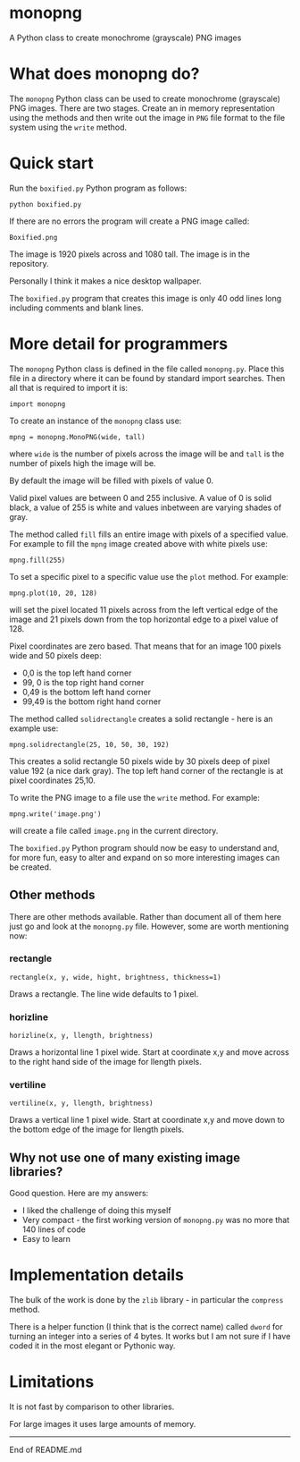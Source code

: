 # monopng

A Python class to create monochrome (grayscale) PNG images

# What does monopng do?

The `monopng` Python class can be used to create monochrome (grayscale) PNG
images.  There are two stages.  Create an in memory representation using
the methods and then write out the image in `PNG` file format to the
file system using the `write` method.

# Quick start

Run the `boxified.py` Python program as follows:

```
python boxified.py
```

If there are no errors the program will create a PNG image called:

```
Boxified.png
```

The image is 1920 pixels across and 1080 tall.  The image is in the repository.

Personally I think it makes a nice desktop wallpaper.

The `boxified.py` program that creates this image is only 40 odd lines long
including comments and blank lines.

# More detail for programmers

The `monopng` Python class is defined in the file called `monopng.py`.  Place this file
in a directory where it can be found by standard import searches.  Then all that is
required to import it is:

```
import monopng
```

To create an instance of the `monopng` class use:

```
mpng = monopng.MonoPNG(wide, tall)
```

where `wide` is the number of pixels across the image will be and `tall` is
the number of pixels high the image will be.

By default the image will be filled with pixels of value 0.

Valid pixel values are between 0 and 255 inclusive.  A value of 0 is solid black, a value
of 255 is white and values inbetween are varying shades of gray.

The method called `fill` fills an entire image with pixels of a specified
value.  For example to fill the `mpng` image created above with white pixels use:

```
mpng.fill(255)
```

To set a specific pixel to a specific value use the `plot` method.  For example:

```
mpng.plot(10, 20, 128)
```

will set the pixel located 11 pixels across from the left vertical edge of the image
and 21 pixels down from the top horizontal edge to a pixel value of 128.

Pixel coordinates are zero based.  That means that for an image 100 pixels wide and 50
pixels deep:

+ 0,0 is the top left hand corner
+ 99, 0 is the top right hand corner
+ 0,49 is the bottom left hand corner
+ 99,49 is the bottom right hand corner

The method called `solidrectangle` creates a solid rectangle - here is an example use:

```
mpng.solidrectangle(25, 10, 50, 30, 192)
```

This creates a solid rectangle 50 pixels wide by 30 pixels deep of pixel value 192 (a nice
dark gray).  The top left hand corner of the rectangle is at pixel coordinates 25,10.

To write the PNG image to a file use the `write` method.  For example:

```
mpng.write('image.png')
```

will create a file called `image.png` in the current directory.

The `boxified.py` Python program should now be easy to understand and, for more fun,
easy to alter and expand on so more interesting images can be created.

## Other methods

There are other methods available.  Rather than document all of them here
just go and look at the `monopng.py` file.  However, some are worth mentioning now:

### rectangle

```
rectangle(x, y, wide, hight, brightness, thickness=1)
```

Draws a rectangle.  The line wide defaults to 1 pixel.

### horizline

```
horizline(x, y, llength, brightness)
```

Draws a horizontal line 1 pixel wide.  Start at coordinate x,y and move across
to the right hand side of the image for llength pixels.

### vertiline

```
vertiline(x, y, llength, brightness)
```

Draws a vertical line 1 pixel wide.  Start at coordinate x,y and move down to the
bottom edge of the image for llength pixels.

## Why not use one of many existing image libraries?

Good question.  Here are my answers:

+ I liked the challenge of doing this myself
+ Very compact - the first working version of `monopng.py` was no more that 140 lines of code
+ Easy to learn

# Implementation details

The bulk of the work is done by the `zlib` library - in particular the `compress` method.

There is a helper function (I think that is the correct name) called `dword` for
turning an integer into a series of 4 bytes.  It works but I am not sure if I
have coded it in the most elegant or Pythonic way.

# Limitations

It is not fast by comparison to other libraries.

For large images it uses large amounts of memory.

--------------------------------

End of README.md
